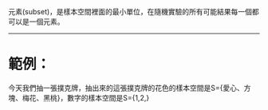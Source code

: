 元素(subset)，是樣本空間裡面的最小單位，在隨機實驗的所有可能結果每一個都可以是一個元素。
- - -
# 範例：
今天我們抽一張撲克牌，抽出來的這張撲克牌的花色的樣本空間是S={愛心、方塊、梅花、黑桃}，數字的樣本空間是S={1,2,}